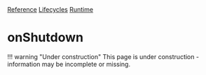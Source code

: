 <div class="ompdoc-reference-breadcrumbs">
<a href="../../../">Reference</a>
<a href="../../">Lifecycles</a>
<a href="../">Runtime</a>
</div>

# onShutdown

!!! warning "Under construction"
    This page is under construction - information may be incomplete or missing.
